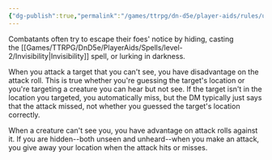 ```yaml
---
{"dg-publish":true,"permalink":"/games/ttrpg/dn-d5e/player-aids/rules/unseen-attackers-and-targets/","tags":["TTRPG/DND/5e"]}
---
```



Combatants often try to escape their foes' notice by hiding, casting the [[Games/TTRPG/DnD5e/PlayerAids/Spells/level-2/Invisibility\|Invisibility]] spell, or lurking in darkness.

When you attack a target that you can't see, you have disadvantage on the attack roll. This is true whether you're guessing the target's location or you're targeting a creature you can hear but not see. If the target isn't in the location you targeted, you automatically miss, but the DM typically just says that the attack missed, not whether you guessed the target's location correctly.

When a creature can't see you, you have advantage on attack rolls against it. If you are hidden--both unseen and unheard--when you make an attack, you give away your location when the attack hits or misses.
